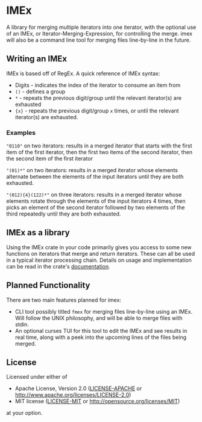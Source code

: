 # IMEx
A library for merging multiple iterators into one iterator, with the optional
use of an IMEx, or Iterator-Merging-Expression, for controlling the merge. imex
will also be a command line tool for merging files line-by-line in the future.

## Writing an IMEx
IMEx is based off of RegEx. A quick reference of IMEx syntax:
 * Digits - indicates the index of the iterator to consume an item from
 * `()` - defines a group
 * `*` - repeats the previous digit/group until the relevant iterator\(s\) are
   exhausted
 * `{x}` - repeats the previous digit/group `x` times, or until the relevant
   iterator\(s\) are exhausted.

### Examples

`"0110"` on two iterators: results in a merged iterator that starts
with the first item of the first iterator, then the first two items of the
second iterator, then the second item of the first iterator

`"(01)*"` on two iterators: results in a merged iterator whose elements
alternate between the elements of the input iterators until they are both
exhausted.

`"(012){4}(122)*"` on three iterators: results in a merged iterator whose
elements rotate through the elements of the input iterators 4 times, then picks
an element of the second iterator followed by two elements of the third
repeatedly until they are both exhausted.

## IMEx as a library
Using the IMEx crate in your code primarily gives you access to some new
functions on iterators that merge and return iterators. These can all be used
in a typical iterator processing chain. Details on usage and implementation can
be read in the crate's [documentation](https://docs.rs/imex/).

## Planned Functionality
There are two main features planned for imex:
 * CLI tool possibly titled `fmex` for merging files line-by-line using an
   IMEx.  Will follow the UNIX philosophy, and will be able to merge files with
   stdin.
 * An optional curses TUI for this tool to edit the IMEx and see results in
   real time, along with a peek into the upcoming lines of the files being
   merged.

## License
Licensed under either of

 * Apache License, Version 2.0 ([LICENSE-APACHE](LICENSE-APACHE) or
   http://www.apache.org/licenses/LICENSE-2.0)
 * MIT license ([LICENSE-MIT](LICENSE-MIT) or
   http://opensource.org/licenses/MIT)

at your option.
